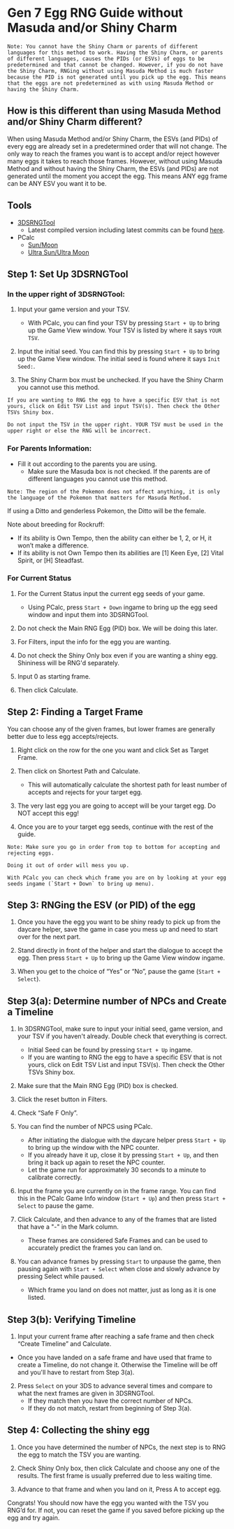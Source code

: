 # Gen 7 Egg RNG Guide without Masuda and/or Shiny Charm

```
Note: You cannot have the Shiny Charm or parents of different languages for this method to work. Having the Shiny Charm, or parents of different languages, causes the PIDs (or ESVs) of eggs to be predetermined and that cannot be changed. However, if you do not have the Shiny Charm, RNGing without using Masuda Method is much faster because the PID is not generated until you pick up the egg. This means that the eggs are not predetermined as with using Masuda Method or having the Shiny Charm.
```

## How is this different than using Masuda Method and/or Shiny Charm different?
When using Masuda Method and/or Shiny Charm, the ESVs (and PIDs) of every egg are already set in a predetermined order that will not change. The only way to reach the frames you want is to accept and/or reject however many eggs it takes to reach those frames. However, without using Masuda Method and without having the Shiny Charm, the ESVs (and PIDs) are not generated until the moment you accept the egg. This means ANY egg frame can be ANY ESV you want it to be.


## Tools
- [3DSRNGTool](https://github.com/wwwwwwzx/3DSRNGTool/releases)
    - Latest compiled version including latest commits can be found [here](https://ci.appveyor.com/project/wwwwwwzx/3dsrngtool/build/artifacts).
- PCalc
    - [Sun/Moon](https://gbatemp.net/threads/wip-pokecalcntr-iv-and-nature-overlay-plugin-for-sun-and-moon.460524/)
    - [Ultra Sun/Ultra Moon](https://gbatemp.net/threads/pcalc-usum-the-rng-plugin-for-ultra-sun-and-ultra-moon.489643/)

## Step 1: Set Up 3DSRNGTool

### In the upper right of 3DSRNGTool:
1. Input your game version and your TSV.
    - With PCalc, you can find your TSV by pressing `Start + Up` to bring up the Game View window. Your TSV is listed by where it says `YOUR TSV`.

2. Input the initial seed. You can find this by pressing `Start + Up` to bring up the Game View window. The initial seed is found where it says `Init Seed:`.
3. The Shiny Charm box must be unchecked. If you have the Shiny Charm you cannot use this method.

```
If you are wanting to RNG the egg to have a specific ESV that is not yours, click on Edit TSV List and input TSV(s). Then check the Other TSVs Shiny box.

Do not input the TSV in the upper right. YOUR TSV must be used in the upper right or else the RNG will be incorrect.
```
### For Parents Information:
- Fill it out according to the parents you are using.
    - Make sure the Masuda box is not checked. If the parents are of different languages you cannot use this method.

```
Note: The region of the Pokemon does not affect anything, it is only the language of the Pokemon that matters for Masuda Method.
```

If using a Ditto and genderless Pokemon, the Ditto will be the female.


Note about breeding for Rockruff:
  - If its ability is Own Tempo, then the ability can either be 1, 2, or H, it won’t make a difference.
  - If its ability is not Own Tempo then its abilities are [1] Keen Eye, [2] Vital Spirit, or [H] Steadfast.

### For Current Status
1. For the Current Status input the current egg seeds of your game.
    - Using PCalc, press `Start + Down` ingame to bring up the egg seed window and input them into 3DSRNGTool.

2. Do not check the Main RNG Egg (PID) box. We will be doing this later.

3. For Filters, input the info for the egg you are wanting.

4. Do not check the Shiny Only box even if you are wanting a shiny egg. Shininess will be RNG'd separately.

5. Input 0 as starting frame.

6. Then click Calculate.

## Step 2: Finding a Target Frame
You can choose any of the given frames, but lower frames are generally better due to less egg accepts/rejects.

1. Right click on the row for the one you want and click Set as Target Frame.

2. Then click on Shortest Path and Calculate.
    - This will automatically calculate the shortest path for least number of accepts and rejects for your target egg.

3. The very last egg you are going to accept will be your target egg. Do NOT accept this egg!

4. Once you are to your target egg seeds, continue with the rest of the guide.

```
Note: Make sure you go in order from top to bottom for accepting and rejecting eggs.

Doing it out of order will mess you up.
```
```
With PCalc you can check which frame you are on by looking at your egg seeds ingame (`Start + Down` to bring up menu).
```

## Step 3: RNGing the ESV (or PID) of the egg

1. Once you have the egg you want to be shiny ready to pick up from the daycare helper, save the game in case you mess up and need to start over for the next part.

2. Stand directly in front of the helper and start the dialogue to accept the egg. Then press `Start + Up` to bring up the Game View window ingame.

3. When you get to the choice of “Yes” or “No”, pause the game (`Start + Select`).

## Step 3(a): Determine number of NPCs and Create a Timeline

1. In 3DSRNGTool, make sure to input your initial seed, game version, and your TSV if you haven't already. Double check that everything is correct.
    - Initial Seed can be found by pressing `Start + Up` ingame.
    - If you are wanting to RNG the egg to have a specific ESV that is not yours, click on Edit TSV List and input TSV(s). Then check the Other TSVs Shiny box.

2. Make sure that the Main RNG Egg (PID) box is checked.

3. Click the reset button in Filters.

4. Check “Safe F Only”.

5. You can find the number of NPCS using PCalc.
    - After initiating the dialogue with the daycare helper press `Start + Up` to bring up the window with the NPC counter.
    - If you already have it up, close it by pressing `Start + Up`, and then bring it back up again to reset the NPC counter.
    - Let the game run for approximately 30 seconds to a minute to calibrate correctly.

6. Input the frame you are currently on in the frame range. You can find this in the PCalc Game Info window (`Start + Up`) and then press `Start + Select` to pause the game.

7. Click Calculate, and then advance to any of the frames that are listed that have a "-" in the Mark column.
    - These frames are considered Safe Frames and can be used to accurately predict the frames you can land on.

8. You can advance frames by pressing `Start` to unpause the game, then pausing again with `Start + Select` when close and slowly advance by pressing Select while paused.
    - Which frame you land on does not matter, just as long as it is one listed.

## Step 3(b): Verifying Timeline

1. Input your current frame after reaching a safe frame and then check “Create Timeline” and Calculate.
  - Once you have landed on a safe frame and have used that frame to create a Timeline, do not change it. Otherwise the Timeline will be off and you'll have to restart from Step 3(a).

2. Press `Select` on your 3DS to advance several times and compare to what the next frames are given in 3DSRNGTool.
    - If they match then you have the correct number of NPCs.
    - If they do not match, restart from beginning of Step 3(a).

## Step 4: Collecting the shiny egg

1. Once you have determined the number of NPCs, the next step is to RNG the egg to match the TSV you are wanting.

2. Check Shiny Only box, then click Calculate and choose any one of the results. The first frame is usually preferred due to less waiting time.

3. Advance to that frame and when you land on it, Press A to accept egg.

Congrats! You should now have the egg you wanted with the TSV you RNG’d for. If not, you can reset the game if you saved before picking up the egg and try again.
